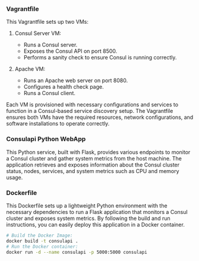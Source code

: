 ### Vagrantfile

This Vagrantfile sets up two VMs:

1. Consul Server VM:
	- Runs a Consul server.
	- Exposes the Consul API on port 8500.
	- Performs a sanity check to ensure Consul is running correctly.
	
2. Apache VM:
	- Runs an Apache web server on port 8080.
	- Configures a health check page.
	- Runs a Consul client.

Each VM is provisioned with necessary configurations and services to function in a Consul-based service discovery setup. The Vagrantfile ensures both VMs have the required resources, network configurations, and software installations to operate correctly.


### Consulapi Python WebApp
This Python service, built with Flask, provides various endpoints to monitor a Consul cluster and gather system metrics from the host machine. The application retrieves and exposes information about the Consul cluster status, nodes, services, and system metrics such as CPU and memory usage.

### Dockerfile
This Dockerfile sets up a lightweight Python environment with the necessary dependencies to run a Flask application that monitors a Consul cluster and exposes system metrics. By following the build and run instructions, you can easily deploy this application in a Docker container.
```bash
# Build the Docker Image:
docker build -t consulapi .
# Run the Docker container:
docker run -d --name consulapi -p 5000:5000 consulapi
```
